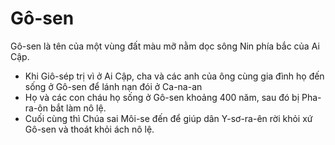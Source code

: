 # Gô-sen

Gô-sen là tên của một vùng đất màu mỡ nằm dọc sông Nin phía bắc của Ai Cập.
- Khi Giô-sép trị vì ở Ai Cập, cha và các anh của ông cùng gia đình họ đến sống ở Gô-sen để lánh nạn đói ở Ca-na-an
- Họ và các con cháu họ sống ở Gô-sen khoảng 400 năm, sau đó bị Pha-ra-ôn bắt làm nô lệ.
- Cuối cùng thì Chúa sai Môi-se đến để giúp dân Y-sơ-ra-ên rời khỏi xứ Gô-sen và thoát khỏi ách nô lệ.

